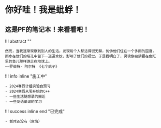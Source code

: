 
# 你好哇！我是蚍蜉！
## 这是PF的笔记本！来看看吧！

!!! abstract ""

    然而，当我逐渐观察到别人的生活，发现每个人都活得很无聊，仿佛他们住在一个多雨的国度，雨水在他们的瞳孔中留下一道道水纹，影响了他们的视觉。于是我明白了，灵魂像被禁锢在鱼缸里的鱼儿那样游走在地球上。 
    ——罗伯特· 阿尔特 《七个疯子》 

!!! info inline  "施工中"

    - 2024寒假计组实验自预习
    - 2024寒假从零开始的C++
    - 一些生活随想录的搬迁
    - 一些英语单词的学习


!!! success inline end "已完成"

    - 暂时还没有（怠惰）